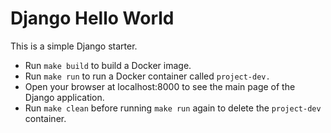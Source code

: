 # Django Hello World

This is a simple Django starter.

*   Run `make build` to build a Docker image.
*   Run `make run` to run a Docker container called `project-dev.`
*   Open your browser at localhost:8000 to see the main page of the Django application.
*   Run `make clean` before running `make run` again to delete the `project-dev` container.

